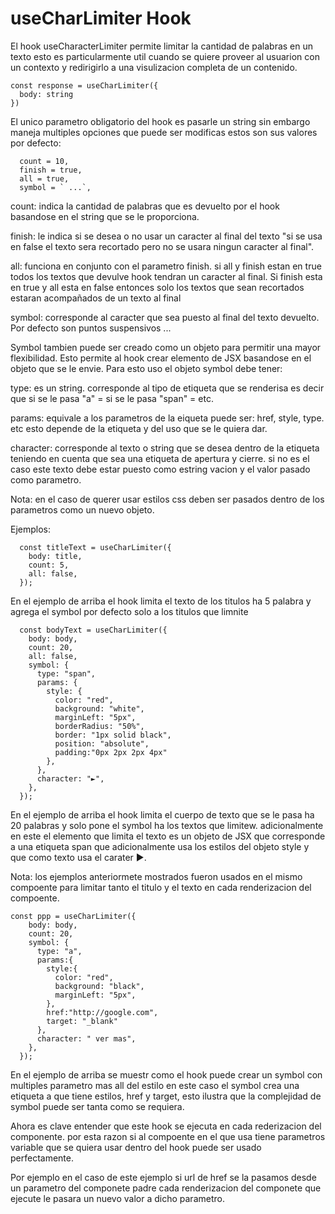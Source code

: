 # useCharLimiter Hook

El hook useCharacterLimiter permite limitar la cantidad de palabras en un texto esto es particularmente util cuando se quiere proveer al usuarion con un contexto y redirigirlo a una visulizacion completa de un contenido.

```
const response = useCharLimiter({
  body: string
})

``` 
El unico parametro obligatorio del hook es pasarle un string sin embargo maneja multiples opciones que puede ser modificas estos son sus valores por defecto: 

```
  count = 10,
  finish = true,
  all = true,
  symbol = ` ...`,

```
count: indica la cantidad de palabras que es devuelto por el hook basandose en el string que se le proporciona.

finish: le indica si se desea o no usar un caracter al final del texto "si se usa en false el texto sera recortado pero no se usara ningun caracter al final".

all: funciona en conjunto con el parametro finish. si all y finish estan en true todos los textos que devulve hook tendran un caracter al final. Si finish esta en true y all esta en false entonces solo los textos que sean recortados estaran acompañados de un texto al final

symbol: corresponde al caracter que sea puesto al final del texto devuelto. Por defecto son puntos suspensivos ...


Symbol tambien puede ser creado como un objeto para permitir una mayor flexibilidad. Esto permite al hook crear elemento de JSX basandose en el objeto que se le envie. Para esto uso el objeto symbol debe tener:

type: es un string. corresponde al tipo de etiqueta que se renderisa es decir que si se le pasa "a" = <a></a> si se le pasa "span" = <span></sapan> etc.

params: equivale a los parametros de la eiqueta puede ser: href, style, type. etc esto depende de la etiqueta y del uso que se le quiera dar.

character: corresponde al texto o string que se desea dentro de la etiqueta teniendo en cuenta que sea una etiqueta de apertura y cierre. si no es el caso este texto debe estar puesto como estring vacion y el valor pasado como parametro.

Nota: en el caso de querer usar estilos css deben ser pasados dentro de los parametros como un nuevo objeto.

Ejemplos:

```
  const titleText = useCharLimiter({
    body: title,
    count: 5,
    all: false,
  });
```
En el ejemplo de arriba el hook limita el texto de los titulos ha 5 palabra y agrega el symbol por defecto solo a los titulos que limnite

```
  const bodyText = useCharLimiter({
    body: body,
    count: 20,
    all: false,
    symbol: {
      type: "span",
      params: {
        style: {
          color: "red",
          background: "white",
          marginLeft: "5px",
          borderRadius: "50%",
          border: "1px solid black",
          position: "absolute",
          padding:"0px 2px 2px 4px" 
        },
      },
      character: "►", 
    },
  });
```
En el ejemplo de arriba el hook limita el cuerpo de texto que se le pasa ha 20 palabras y solo pone el symbol ha los textos que limitew. adicionalmente en este el elemento que limita el texto es un objeto de JSX que corresponde a una etiqueta span que adicionalmente usa los estilos del objeto style y que como texto usa el carater ►.

Nota: los ejemplos anteriormete mostrados fueron usados en el mismo compoente para limitar tanto el titulo y el texto en cada renderizacion del compoente.

```
const ppp = useCharLimiter({
    body: body,
    count: 20,
    symbol: {
      type: "a",
      params:{ 
        style:{
          color: "red",
          background: "black",
          marginLeft: "5px",
        }, 
        href:"http://google.com",
        target: "_blank"
      },
      character: " ver mas",
    },
  });
```
En el ejemplo de arriba se muestr como el hook puede crear un symbol con multiples parametro mas all del estilo en este caso el symbol crea una etiqueta a que tiene estilos, href y target, esto ilustra que la complejidad de symbol puede ser tanta como se requiera. 

Ahora es clave entender que este hook se ejecuta en cada rederizacion del componente. por esta razon si al compoente en el que usa tiene parametros variable que se quiera usar dentro del hook puede ser usado perfectamente. 

Por ejemplo en el caso de este ejemplo si url de href se la pasamos desde un parametro del componete padre cada renderizacion del componete que ejecute le pasara un nuevo valor a dicho parametro.